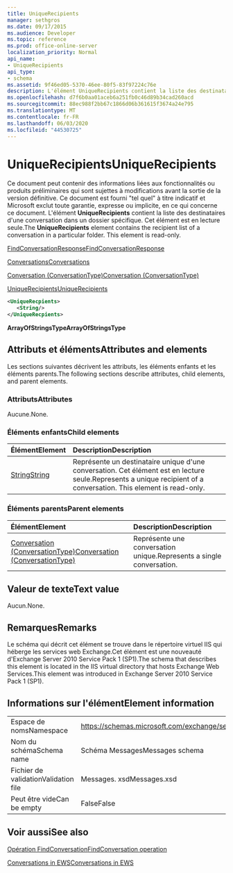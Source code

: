 ```yaml
---
title: UniqueRecipients
manager: sethgros
ms.date: 09/17/2015
ms.audience: Developer
ms.topic: reference
ms.prod: office-online-server
localization_priority: Normal
api_name:
- UniqueRecipients
api_type:
- schema
ms.assetid: 9f46ed05-5370-46ee-80f5-83f97224c76e
description: L'élément UniqueRecipients contient la liste des destinataires d'une conversation dans un dossier spécifique. Cet élément est en lecture seule.
ms.openlocfilehash: d7f6b0aa01aceb6a251fb0c46d89b34cad260acd
ms.sourcegitcommit: 88ec988f2bb67c1866d06b361615f3674a24e795
ms.translationtype: MT
ms.contentlocale: fr-FR
ms.lasthandoff: 06/03/2020
ms.locfileid: "44530725"
---
```

# <a name="uniquerecipients"></a><span data-ttu-id="e8666-104">UniqueRecipients</span><span class="sxs-lookup"><span data-stu-id="e8666-104">UniqueRecipients</span></span>

<span data-ttu-id="e8666-p102">Ce document peut contenir des informations liées aux fonctionnalités ou produits préliminaires qui sont sujettes à modifications avant la sortie de la version définitive. Ce document est fourni "tel quel" à titre indicatif et Microsoft exclut toute garantie, expresse ou implicite, en ce qui concerne ce document. L'élément **UniqueRecipients** contient la liste des destinataires d'une conversation dans un dossier spécifique. Cet élément est en lecture seule.</span><span class="sxs-lookup"><span data-stu-id="e8666-p102">The **UniqueRecipients** element contains the recipient list of a conversation in a particular folder. This element is read-only.</span></span> 
  
[<span data-ttu-id="e8666-107">FindConversationResponse</span><span class="sxs-lookup"><span data-stu-id="e8666-107">FindConversationResponse</span></span>](findconversationresponse.md)
  
[<span data-ttu-id="e8666-108">Conversations</span><span class="sxs-lookup"><span data-stu-id="e8666-108">Conversations</span></span>](conversations-ex15websvcsotherref.md)
  
[<span data-ttu-id="e8666-109">Conversation (ConversationType)</span><span class="sxs-lookup"><span data-stu-id="e8666-109">Conversation (ConversationType)</span></span>](conversation-conversationtype.md)
  
[<span data-ttu-id="e8666-110">UniqueRecipients</span><span class="sxs-lookup"><span data-stu-id="e8666-110">UniqueRecipients</span></span>](uniquerecipients.md)
  
```XML
<UniqueRecpients>
   <String/>
</UniqueRecpients>
```

 <span data-ttu-id="e8666-111">**ArrayOfStringsType**</span><span class="sxs-lookup"><span data-stu-id="e8666-111">**ArrayOfStringsType**</span></span>
## <a name="attributes-and-elements"></a><span data-ttu-id="e8666-112">Attributs et éléments</span><span class="sxs-lookup"><span data-stu-id="e8666-112">Attributes and elements</span></span>

<span data-ttu-id="e8666-113">Les sections suivantes décrivent les attributs, les éléments enfants et les éléments parents.</span><span class="sxs-lookup"><span data-stu-id="e8666-113">The following sections describe attributes, child elements, and parent elements.</span></span>
  
### <a name="attributes"></a><span data-ttu-id="e8666-114">Attributs</span><span class="sxs-lookup"><span data-stu-id="e8666-114">Attributes</span></span>

<span data-ttu-id="e8666-115">Aucune.</span><span class="sxs-lookup"><span data-stu-id="e8666-115">None.</span></span>
  
### <a name="child-elements"></a><span data-ttu-id="e8666-116">Éléments enfants</span><span class="sxs-lookup"><span data-stu-id="e8666-116">Child elements</span></span>

|<span data-ttu-id="e8666-117">**Élément**</span><span class="sxs-lookup"><span data-stu-id="e8666-117">**Element**</span></span>|<span data-ttu-id="e8666-118">**Description**</span><span class="sxs-lookup"><span data-stu-id="e8666-118">**Description**</span></span>|
|:-----|:-----|
|[<span data-ttu-id="e8666-119">String</span><span class="sxs-lookup"><span data-stu-id="e8666-119">String</span></span>](string.md) <br/> |<span data-ttu-id="e8666-p103">Représente un destinataire unique d'une conversation. Cet élément est en lecture seule.</span><span class="sxs-lookup"><span data-stu-id="e8666-p103">Represents a unique recipient of a conversation. This element is read-only.</span></span>  <br/> |
   
### <a name="parent-elements"></a><span data-ttu-id="e8666-122">Éléments parents</span><span class="sxs-lookup"><span data-stu-id="e8666-122">Parent elements</span></span>

|<span data-ttu-id="e8666-123">**Élément**</span><span class="sxs-lookup"><span data-stu-id="e8666-123">**Element**</span></span>|<span data-ttu-id="e8666-124">**Description**</span><span class="sxs-lookup"><span data-stu-id="e8666-124">**Description**</span></span>|
|:-----|:-----|
|[<span data-ttu-id="e8666-125">Conversation (ConversationType)</span><span class="sxs-lookup"><span data-stu-id="e8666-125">Conversation (ConversationType)</span></span>](conversation-conversationtype.md) <br/> |<span data-ttu-id="e8666-126">Représente une conversation unique.</span><span class="sxs-lookup"><span data-stu-id="e8666-126">Represents a single conversation.</span></span>  <br/> |
   
## <a name="text-value"></a><span data-ttu-id="e8666-127">Valeur de texte</span><span class="sxs-lookup"><span data-stu-id="e8666-127">Text value</span></span>

<span data-ttu-id="e8666-128">Aucun.</span><span class="sxs-lookup"><span data-stu-id="e8666-128">None.</span></span>
  
## <a name="remarks"></a><span data-ttu-id="e8666-129">Remarques</span><span class="sxs-lookup"><span data-stu-id="e8666-129">Remarks</span></span>

<span data-ttu-id="e8666-130">Le schéma qui décrit cet élément se trouve dans le répertoire virtuel IIS qui héberge les services web Exchange.Cet élément est une nouveauté d'Exchange Server 2010 Service Pack 1 (SP1).</span><span class="sxs-lookup"><span data-stu-id="e8666-130">The schema that describes this element is located in the IIS virtual directory that hosts Exchange Web Services.This element was introduced in Exchange Server 2010 Service Pack 1 (SP1).</span></span>
  
## <a name="element-information"></a><span data-ttu-id="e8666-131">Informations sur l'élément</span><span class="sxs-lookup"><span data-stu-id="e8666-131">Element information</span></span>

|||
|:-----|:-----|
|<span data-ttu-id="e8666-132">Espace de noms</span><span class="sxs-lookup"><span data-stu-id="e8666-132">Namespace</span></span>  <br/> |https://schemas.microsoft.com/exchange/services/2006/messages  <br/> |
|<span data-ttu-id="e8666-133">Nom du schéma</span><span class="sxs-lookup"><span data-stu-id="e8666-133">Schema name</span></span>  <br/> |<span data-ttu-id="e8666-134">Schéma Messages</span><span class="sxs-lookup"><span data-stu-id="e8666-134">Messages schema</span></span>  <br/> |
|<span data-ttu-id="e8666-135">Fichier de validation</span><span class="sxs-lookup"><span data-stu-id="e8666-135">Validation file</span></span>  <br/> |<span data-ttu-id="e8666-136">Messages. xsd</span><span class="sxs-lookup"><span data-stu-id="e8666-136">Messages.xsd</span></span>  <br/> |
|<span data-ttu-id="e8666-137">Peut être vide</span><span class="sxs-lookup"><span data-stu-id="e8666-137">Can be empty</span></span>  <br/> |<span data-ttu-id="e8666-138">False</span><span class="sxs-lookup"><span data-stu-id="e8666-138">False</span></span>  <br/> |
   
## <a name="see-also"></a><span data-ttu-id="e8666-139">Voir aussi</span><span class="sxs-lookup"><span data-stu-id="e8666-139">See also</span></span>



[<span data-ttu-id="e8666-140">Opération FindConversation</span><span class="sxs-lookup"><span data-stu-id="e8666-140">FindConversation operation</span></span>](findconversation-operation.md)


[<span data-ttu-id="e8666-141">Conversations in EWS</span><span class="sxs-lookup"><span data-stu-id="e8666-141">Conversations in EWS</span></span>](https://msdn.microsoft.com/library/91e64629-db6c-4c94-9dcb-d386232e8467%28Office.15%29.aspx)

